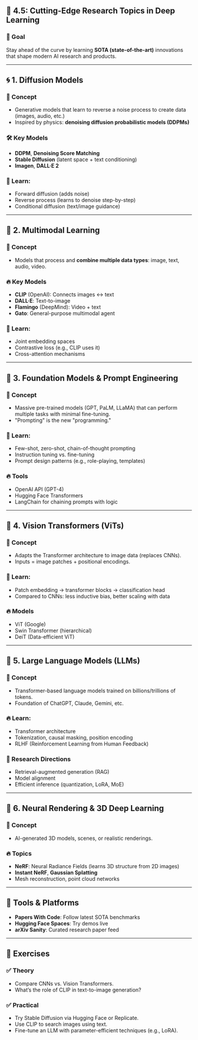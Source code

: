 
## 🧪 4.5: **Cutting-Edge Research Topics in Deep Learning**

### 🎯 Goal

Stay ahead of the curve by learning **SOTA (state-of-the-art)** innovations that shape modern AI research and products.

---

## 🌀 1. **Diffusion Models**

### 🧠 Concept

* Generative models that learn to reverse a noise process to create data (images, audio, etc.)
* Inspired by physics: **denoising diffusion probabilistic models (DDPMs)**

### 🛠️ Key Models

* **DDPM**, **Denoising Score Matching**
* **Stable Diffusion** (latent space + text conditioning)
* **Imagen**, **DALL·E 2**

### 📌 Learn:

* Forward diffusion (adds noise)
* Reverse process (learns to denoise step-by-step)
* Conditional diffusion (text/image guidance)

---

## 🧠 2. **Multimodal Learning**

### 🧠 Concept

* Models that process and **combine multiple data types**: image, text, audio, video.

### 🔥 Key Models

* **CLIP** (OpenAI): Connects images ↔ text
* **DALL·E**: Text-to-image
* **Flamingo** (DeepMind): Video + text
* **Gato**: General-purpose multimodal agent

### 📌 Learn:

* Joint embedding spaces
* Contrastive loss (e.g., CLIP uses it)
* Cross-attention mechanisms

---

## 🧠 3. **Foundation Models & Prompt Engineering**

### 🧠 Concept

* Massive pre-trained models (GPT, PaLM, LLaMA) that can perform multiple tasks with minimal fine-tuning.
* "Prompting" is the new "programming."

### 📌 Learn:

* Few-shot, zero-shot, chain-of-thought prompting
* Instruction tuning vs. fine-tuning
* Prompt design patterns (e.g., role-playing, templates)

### 🔥 Tools

* OpenAI API (GPT-4)
* Hugging Face Transformers
* LangChain for chaining prompts with logic

---

## 🧠 4. **Vision Transformers (ViTs)**

### 🧠 Concept

* Adapts the Transformer architecture to image data (replaces CNNs).
* Inputs = image patches + positional encodings.

### 📌 Learn:

* Patch embedding → transformer blocks → classification head
* Compared to CNNs: less inductive bias, better scaling with data

### 🔥 Models

* ViT (Google)
* Swin Transformer (hierarchical)
* DeiT (Data-efficient ViT)

---

## 🧠 5. **Large Language Models (LLMs)**

### 🧠 Concept

* Transformer-based language models trained on billions/trillions of tokens.
* Foundation of ChatGPT, Claude, Gemini, etc.

### 🔥 Learn:

* Transformer architecture
* Tokenization, causal masking, position encoding
* RLHF (Reinforcement Learning from Human Feedback)

### 🚧 Research Directions

* Retrieval-augmented generation (RAG)
* Model alignment
* Efficient inference (quantization, LoRA, MoE)

---

## 🧠 6. **Neural Rendering & 3D Deep Learning**

### 🧠 Concept

* AI-generated 3D models, scenes, or realistic renderings.

### 🔥 Topics

* **NeRF**: Neural Radiance Fields (learns 3D structure from 2D images)
* **Instant NeRF**, **Gaussian Splatting**
* Mesh reconstruction, point cloud networks

---

## 🔧 Tools & Platforms

* **Papers With Code**: Follow latest SOTA benchmarks
* **Hugging Face Spaces**: Try demos live
* **arXiv Sanity**: Curated research paper feed

---

## 🧪 Exercises

### ✅ Theory

* Compare CNNs vs. Vision Transformers.
* What’s the role of CLIP in text-to-image generation?

### ✅ Practical

* Try Stable Diffusion via Hugging Face or Replicate.
* Use CLIP to search images using text.
* Fine-tune an LLM with parameter-efficient techniques (e.g., LoRA).

